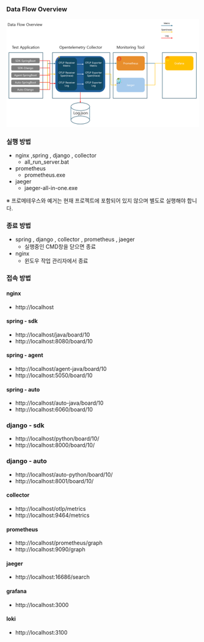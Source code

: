 

### Data Flow Overview
![data-falow-overview.png](/application/data-falow-overview.png)

### 실행 방법
- nginx ,spring , django , collector
  - all_run_server.bat
- prometheus
  - prometheus.exe
- jaeger
  - jaeger-all-in-one.exe 

※ 프로메테우스와 예거는 현재 프로젝트에 포함되어 있지 않으며 별도로 실행해야 합니다.


### 종료 방법
- spring , django , collector , prometheus , jaeger
    - 실행중인 CMD창을 닫으면 종료
- nginx
    - 윈도우 작업 관리자에서 종료

### 접속 방법
#### nginx
- http://localhost

#### spring - sdk
- http://localhost/java/board/10
- http://localhost:8080/board/10

#### spring - agent
- http://localhost/agent-java/board/10
- http://localhost:5050/board/10

#### spring - auto
- http://localhost/auto-java/board/10
- http://localhost:6060/board/10

### django - sdk
- http://localhost/python/board/10/
- http://localhost:8000/board/10/

### django - auto
- http://localhost/auto-python/board/10/
- http://localhost:8001/board/10/

#### collector
- http://localhost/otlp/metrics
- http://localhost:9464/metrics

#### prometheus
- http://localhost/prometheus/graph
- http://localhost:9090/graph

#### jaeger
- http://localhost:16686/search

#### grafana
- http://localhost:3000 

#### loki
- http://localhost:3100 